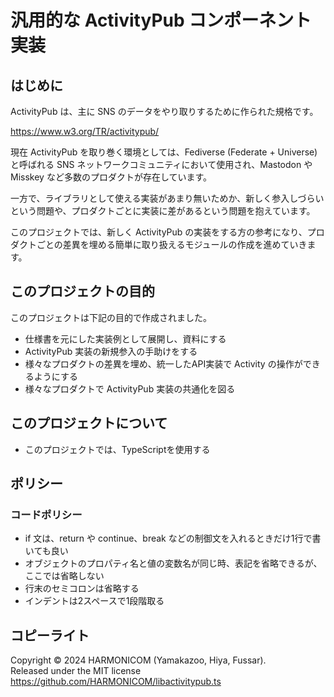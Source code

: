 # 汎用的な ActivityPub コンポーネント実装

## はじめに

ActivityPub は、主に SNS のデータをやり取りするために作られた規格です。

https://www.w3.org/TR/activitypub/

現在 ActivityPub を取り巻く環境としては、Fediverse (Federate + Universe) と呼ばれる SNS ネットワークコミュニティにおいて使用され、Mastodon や Misskey など多数のプロダクトが存在しています。

一方で、ライブラリとして使える実装があまり無いためか、新しく参入しづらいという問題や、プロダクトごとに実装に差があるという問題を抱えています。

このプロジェクトでは、新しく ActivityPub の実装をする方の参考になり、プロダクトごとの差異を埋める簡単に取り扱えるモジュールの作成を進めていきます。


## このプロジェクトの目的

このプロジェクトは下記の目的で作成されました。

- 仕様書を元にした実装例として展開し、資料にする
- ActivityPub 実装の新規参入の手助けをする
- 様々なプロダクトの差異を埋め、統一したAPI実装で Activity の操作ができるようにする
- 様々なプロダクトで ActivityPub 実装の共通化を図る


## このプロジェクトについて

- このプロジェクトでは、TypeScriptを使用する


## ポリシー

### コードポリシー

- if 文は、return や continue、break などの制御文を入れるときだけ1行で書いても良い
- オブジェクトのプロパティ名と値の変数名が同じ時、表記を省略できるが、ここでは省略しない
- 行末のセミコロンは省略する
- インデントは2スペースで1段階取る


## コピーライト

Copyright © 2024 HARMONICOM (Yamakazoo, Hiya, Fussar).  <br>
Released under the MIT license  <br>
https://github.com/HARMONICOM/libactivitypub.ts  <br>

